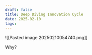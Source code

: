 ```yaml
---
draft: false
title: Deep Diving Innovation Cycle
date: 2025-02-10
tags:
---
```

![[Pasted image 20250210054740.png]]

Why?